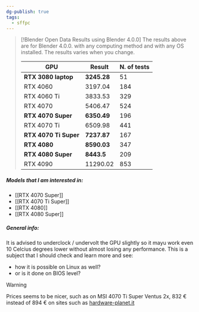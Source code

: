 ```yaml
---
dg-publish: true
tags:
  - sffpc
---
```

> [!Blender Open Data Results using Blender 4.0.0]
> The results above are for Blender 4.0.0. with any computing method and with any OS installed. The results varies when you change. 
> 
> |GPU|Result|N. of tests|
> |------|---------|--------|
> |**RTX 3080 laptop**|**3245.28**|51|
> |RTX 4060|3197.04|184|
> |RTX 4060 Ti|3833.53|329|
> |RTX 4070|5406.47|524|
> |**RTX 4070 Super**|**6350.49**|196|
> |RTX 4070 Ti|6509.98|441|
> |**RTX 4070 Ti Super**| **7237.87**|167|
> |**RTX 4080**|**8590.03**|347|
> |**RTX 4080 Super**|**8443.5**|209|
> |RTX 4090|11290.02|853|


##### Models that I am interested in:
- [[RTX 4070 Super]]
- [[RTX 4070 Ti Super]]
- [[RTX 4080]]
- [[RTX 4080 Super]]

##### General info:
It is advised to underclock / undervolt the GPU slightly so it mayu work even 10 Celcius degrees lower without almost losing any performance. This is a subject that I should check and learn more and see: 
- how it is possible on Linux as well?
- or is it done on BIOS level?

> [!warning]
> Prices seems to be nicer, such as on MSI 4070 Ti Super Ventus 2x, 832 € instead of 894 € on sites such as [hardware-planet.it](https://www.hardware-planet.it/schede-video-nvidia/95548-vendita-schede-video-nvidia-msi-geforcer-rtx-4070-ti-super-16gb-ventus-2x-oc-v513-615r-4711377171229.html)